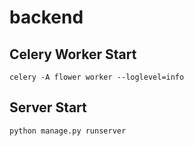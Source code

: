 # backend
## Celery Worker Start
```celery -A flower worker --loglevel=info```
## Server Start
```python manage.py runserver```